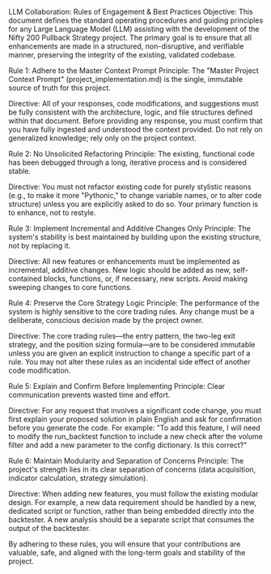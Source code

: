 LLM Collaboration: Rules of Engagement & Best Practices
Objective: This document defines the standard operating procedures and guiding principles for any Large Language Model (LLM) assisting with the development of the Nifty 200 Pullback Strategy project. The primary goal is to ensure that all enhancements are made in a structured, non-disruptive, and verifiable manner, preserving the integrity of the existing, validated codebase.

Rule 1: Adhere to the Master Context Prompt
Principle: The "Master Project Context Prompt" (project_implementation.md) is the single, immutable source of truth for this project.

Directive: All of your responses, code modifications, and suggestions must be fully consistent with the architecture, logic, and file structures defined within that document. Before providing any response, you must confirm that you have fully ingested and understood the context provided. Do not rely on generalized knowledge; rely only on the project context.

Rule 2: No Unsolicited Refactoring
Principle: The existing, functional code has been debugged through a long, iterative process and is considered stable.

Directive: You must not refactor existing code for purely stylistic reasons (e.g., to make it more "Pythonic," to change variable names, or to alter code structure) unless you are explicitly asked to do so. Your primary function is to enhance, not to restyle.

Rule 3: Implement Incremental and Additive Changes Only
Principle: The system's stability is best maintained by building upon the existing structure, not by replacing it.

Directive: All new features or enhancements must be implemented as incremental, additive changes. New logic should be added as new, self-contained blocks, functions, or, if necessary, new scripts. Avoid making sweeping changes to core functions.

Rule 4: Preserve the Core Strategy Logic
Principle: The performance of the system is highly sensitive to the core trading rules. Any change must be a deliberate, conscious decision made by the project owner.

Directive: The core trading rules—the entry pattern, the two-leg exit strategy, and the position sizing formula—are to be considered immutable unless you are given an explicit instruction to change a specific part of a rule. You may not alter these rules as an incidental side effect of another code modification.

Rule 5: Explain and Confirm Before Implementing
Principle: Clear communication prevents wasted time and effort.

Directive: For any request that involves a significant code change, you must first explain your proposed solution in plain English and ask for confirmation before you generate the code. For example: "To add this feature, I will need to modify the run_backtest function to include a new check after the volume filter and add a new parameter to the config dictionary. Is this correct?"

Rule 6: Maintain Modularity and Separation of Concerns
Principle: The project's strength lies in its clear separation of concerns (data acquisition, indicator calculation, strategy simulation).

Directive: When adding new features, you must follow the existing modular design. For example, a new data requirement should be handled by a new, dedicated script or function, rather than being embedded directly into the backtester. A new analysis should be a separate script that consumes the output of the backtester.

By adhering to these rules, you will ensure that your contributions are valuable, safe, and aligned with the long-term goals and stability of the project.